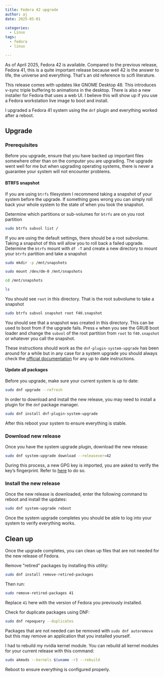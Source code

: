 ```yaml
---
title: Fedora 42 upgrade
author: aj
date: 2025-05-01

categories:
  - Linux
tags:
  - fedora
  - linux

---
```


As of April 2025, Fedora 42 is available. Compared to the previous release, Fedora 41, this is a quite important release because well 42 is the answer to life, the universe and everything. That's an old reference to scifi literature.

This release comes with updates like GNOME Desktop 48. This introduces v-sync triple buffering to animations in the desktop. There is also a new installer for Fedora that uses a web UI. I believe this will show up if you use a Fedora workstation live image to boot and install.

I upgraded a Fedora 41 system using the `dnf` plugin and everything worked after a reboot.

## Upgrade

### Prerequisites

Before you upgrade, ensure that you have backed up important files somewhere other than on the computer you are upgrading. The upgrade went well for me but when upgrading operating systems, there is never a guarantee your system will not encounter problems.

#### BTRFS snapshot

If you are using `btrfs` filesystem I recommend taking a snapshot of your system before the upgrade. If something goes wrong you can simply roll back your whole system to the state of when you took the snapshot.

Determine which partitions or sub-volumes for `btrfs` are on you root partition

```sh
sudo btrfs subvol list /
```

If you are using the default settings, there should be a root subvolume. Taking a snapshot of this will allow you to roll back a failed upgrade. Determine the `btrfs` mount with `df -T` and create a new directory to mount your `btrfs` partition and take a snapshot

```sh
sudo mkdir -p /mnt/snapshots

sudo mount /dev/dm-0 /mnt/snapshots

cd /mnt/snapshots

ls
```

You should see `root` in this directory. That is the root subvolume to take a snapshot

```sh
sudo btrfs subvol snapshot root f40.snapshot
```

You should see that a snapshot was created in this directory. This can be used to boot from if the upgrade fails. Press `e` when you see the GRUB boot loader and change the `subvol` of the root partition from `root` to `f40.snapshot` or whatever you call the snapshot.

These instructions should work as the `dnf-plugin-system-upgrade` has been around for a while but in any case for a system upgrade you should always check the [official documentation][1] for any up to date instructions.

#### Update all packages

Before you upgrade, make sure your current system is up to date:

```sh
sudo dnf upgrade --refresh
```

In order to download and install the new release, you may need to install a plugin for the `dnf` package manager.

```sh
sudo dnf install dnf-plugin-system-upgrade
```

After this reboot your system to ensure everything is stable.

### Download new release

Once you have the system upgrade plugin, download the new release:

```sh
sudo dnf system-upgrade download --releasever=42
```

During this process, a new GPG key is imported, you are asked to verify the key’s fingerprint. Refer to [here][2] to do so.

### Install the new release

Once the new release is downloaded, enter the following command to reboot and install the updates:

```sh
sudo dnf system-upgrade reboot
```

Once the system upgrade completes you should be able to log into your system to verify everything works.

## Clean up

Once the upgrade completes, you can clean up files that are not needed for the new release of Fedora.

Remove "retired" packages by installing this utility:

```sh
sudo dnf install remove-retired-packages
```

Then run:

```sh
sudo remove-retired-packages 41
```

Replace `41` here with the version of Fedora you previously installed.

Check for duplicate packages using DNF:

```sh
sudo dnf repoquery --duplicates
```

Packages that are not needed can be removed with `sudo dnf autoremove` but this may remove an application that you installed yourself.

I had to rebuild my nvidia kernel module. You can rebuild all kernel modules for your current release with this command:

```bash
sudo akmods --kernels $(uname -r) --rebuild
```

Reboot to ensure everything is configured properly.

 [1]: https://docs.fedoraproject.org/en-US/quick-docs/upgrading-fedora-offline/
 [2]: https://getfedora.org/security